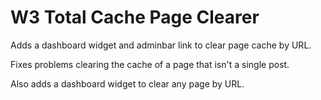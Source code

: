 # W3 Total Cache Page Clearer
Adds a dashboard widget and adminbar link to clear page cache by URL.  

Fixes problems clearing the cache of a page that isn't a single post.  

Also adds a dashboard widget to clear any page by URL.

